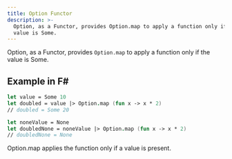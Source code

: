 ```yaml
---
title: Option Functor
description: >-
  Option, as a Functor, provides Option.map to apply a function only if the
  value is Some.
---
```

Option, as a Functor, provides `Option.map` to apply a function only if the value is Some.

## Example in F#

```fsharp
let value = Some 10
let doubled = value |> Option.map (fun x -> x * 2)
// doubled = Some 20

let noneValue = None
let doubledNone = noneValue |> Option.map (fun x -> x * 2)
// doubledNone = None
```

Option.map applies the function only if a value is present.
